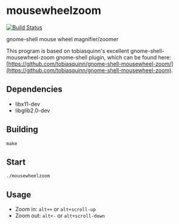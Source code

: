 # mousewheelzoom

[![Build Status](https://travis-ci.org/garfunkel/mousewheelzoom.svg)](https://travis-ci.org/garfunkel/mousewheelzoom)

gnome-shell mouse wheel magnifier/zoomer

This program is based on tobiasquinn's excellent gnome-shell-mousewheel-zoom gnome-shell plugin, which can be found here: [https://github.com/tobiasquinn/gnome-shell-mousewheel-zoom/](https://github.com/tobiasquinn/gnome-shell-mousewheel-zoom).

## Dependencies
* libx11-dev
* libglib2.0-dev

## Building
`make`

## Start
`./mousewheelzoom`

## Usage
* Zoom in: `alt++` or `alt+scroll-up`
* Zoom out: `alt+-` or `alt+scroll-down`
